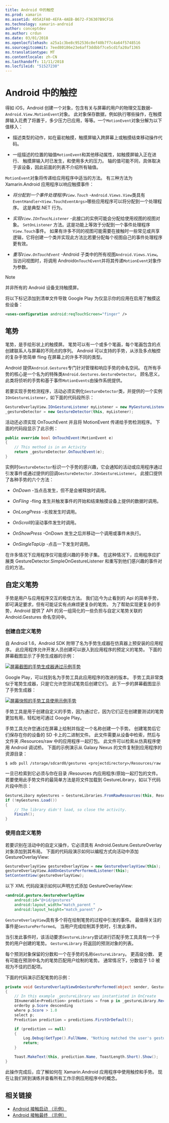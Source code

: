 ```yaml
---
title: Android 中的触控
ms.prod: xamarin
ms.assetid: 405A1FA0-4EFA-4AEB-B672-F36307B9CF16
ms.technology: xamarin-android
author: conceptdev
ms.author: crdun
ms.date: 03/01/2018
ms.openlocfilehash: a25a1c3be8c952536c0ef40b7f7c4a64f5748516
ms.sourcegitcommit: 7eed80186e23e6aff3ddbbf7ce5cd1fa20af1365
ms.translationtype: MT
ms.contentlocale: zh-CN
ms.lasthandoff: 11/11/2018
ms.locfileid: "51527230"
---
```

# <a name="touch-in-android"></a>Android 中的触控

得如 iOS，Android 创建一个对象，包含有关与屏幕的用户的物理交互数据&ndash;`Android.View.MotionEvent`对象。 此对象保存数据，例如执行哪些操作，在触摸屏输入花费了将置于，多少压力已应用，等等。一个`MotionEvent`对象分解为以下值移入：

-  描述类型的动作，如在最初触摸，触摸屏输入跨屏幕上或触摸结束移动操作代码。

-  一组描述的位置的轴值`MotionEvent`和其他移动属性，如触摸屏输入正在进行、 触摸屏输入时已发生，和使用多大的压力。
   轴的值可能不同，具体取决于该设备，因此前面的列表不介绍所有轴值。


`MotionEvent`对象将传递给应用程序中适当的方法。 有三种方法为 Xamarin.Android 应用程序以响应触摸事件：

-  *将分配到一个事件处理程序`View.Touch`*  -`Android.Views.View`类具有`EventHandler<View.TouchEventArgs>`哪些应用程序可以将分配到一个处理程序。 这是典型.NET 行为。

-  *实现`View.IOnTouchListener`*  -此接口的实例可能会分配给使用视图的视图对象。 `SetOnListener` 方法。这是功能上等效于分配到一个事件处理程序`View.Touch`事件。 如果有许多不同的视图可能需要在接触时一些常见或共享逻辑，它将创建一个类并实现此方法比若要分配每个视图自己的事件处理程序更有效。

-  *重写`View.OnTouchEvent`*  -Android 子类中的所有视图`Android.Views.View`。 当访问视图时，将调用 Android`OnTouchEvent`并将其传递`MotionEvent`对象作为参数。


> [!NOTE]
> 并非所有的 Android 设备支持触摸屏。 

将以下标记添加到清单文件导致 Google Play 为仅显示你的应用在启用了触摸这些设备：

```xml
<uses-configuration android:reqTouchScreen="finger" />
```

## <a name="gestures"></a>笔势

笔势，是手绘形状上的触摸屏。 笔势可以有一个或多个笔画，每个笔画包含的点创建联系人与屏幕的不同点的序列。 Android 可以支持的手势，从涉及多点触控的复杂手势简单 fling 在屏幕上的许多不同的类型。

Android 提供`Android.Gestures`专门针对管理和响应手势的命名空间。 在所有手势的核心是一个名为的特殊类`Android.Gestures.GestureDetector`。 顾名思义，此类将侦听的手势和基于事件`MotionEvents`由操作系统提供。

若要实现手势检测程序，活动必须实例化`GestureDetector`类，并提供的一个实例`IOnGestureListener`，如下面的代码段所示：

```csharp
GestureOverlayView.IOnGestureListener myListener = new MyGestureListener();
_gestureDetector = new GestureDetector(this, myListener);
```

活动还必须实现 OnTouchEvent 并且将 MotionEvent 传递给手势检测程序。 下面的代码段显示了此示例：

```csharp
public override bool OnTouchEvent(MotionEvent e)
{
    // This method is in an Activity
    return _gestureDetector.OnTouchEvent(e);
}
```

实例时`GestureDetector`标识一个手势的感兴趣，它会通知的活动或应用程序通过引发事件或通过提供的回调`GestureDetector.IOnGestureListener`。
此接口提供了各种手势的六个方法：

-  *OnDown* -当点击发生，但不是会被释放时调用。

-  *OnFling* -fling 发生并触发事件的开始和结束触摸设备上提供的数据时调用。

-  *OnLongPress* -长按发生时调用。

-  *OnScroll*的滚动事件发生时调用。

-  *OnShowPress* -OnDown 发生之后并移动一个调用或事件未执行。

-  *OnSingleTapUp* -点击一下发生时调用。


在许多情况下应用程序仅可能感兴趣的手势子集。 在这种情况下，应用程序应扩展类 GestureDetector.SimpleOnGestureListener 和重写到他们感兴趣的事件对应的方法。

## <a name="custom-gestures"></a>自定义笔势

手势是用户与应用程序交互的极佳方法。 我们迄今为止看到的 Api 的简单手势，即可满足要求，但有可能证实有点麻烦更复杂的笔势。 为了帮助实现更复杂的手势，Android 提供了 API 的另一组简化的一些负担与自定义笔势关联的 Android.Gestures 命名空间中。

### <a name="creating-custom-gestures"></a>创建自定义笔势

自 Android 1.6，Android SDK 附带了名为手势生成器在仿真器上预安装的应用程序。 此应用程序允许开发人员创建可以嵌入到应用程序的预定义的笔势。 下面的屏幕截图显示了手势生成器的示例：

[![屏幕截图的手势生成器通过示例手势](touch-in-android-images/image11.png)](touch-in-android-images/image11.png#lightbox)

Google Play，可以找到名为手势工具此应用程序的改进的版本。 手势工具非常类似于笔势生成器，只是它允许您测试笔势后创建它们。 此下一步的屏幕截图显示了手势生成器：

[![屏幕快照的手势工具使用示例手势](touch-in-android-images/image12.png)](touch-in-android-images/image12.png#lightbox)

手势工具是用于创建自定义的手势，因为通过它，因为它们正在创建要测试的笔势更加有用，轻松地可通过 Google Play。

手势工具允许您通过在屏幕上绘制并指定一个名称创建一个手势。 创建笔势后它们保存在你的设备的 SD 卡上的二进制文件。 此文件需要从设备中检索，然后与文件夹 /Resources/raw 中的应用程序一起打包。 此文件可以检索从仿真程序使用 Android 调试桥。 下面的示例演示从 Galaxy Nexus 的文件复制到应用程序的资源目录：

```shell
$ adb pull /storage/sdcard0/gestures <projectdirectory>/Resources/raw
```

一旦已检索到它必须与你在目录 /Resources 内应用程序/原始一起打包的文件。 若要使用此手势文件的最简单方法是将文件加载到 GestureLibrary，如以下代码片段中所示：

```csharp
GestureLibary myGestures = GestureLibraries.FromRawResources(this, Resource.Raw.gestures);
if (!myGestures.Load())
{
    // The library didn't load, so close the activity.
    Finish();
}
```

### <a name="using-custom-gestures"></a>使用自定义笔势

若要识别在活动中的自定义操作，它必须具有 Android.Gesture.GestureOverlay 对象添加到其布局。 下面的代码段演示如何以编程方式向活动中添加 GestureOverlayView:

```csharp
GestureOverlayView gestureOverlayView = new GestureOverlayView(this);
gestureOverlayView.AddOnGesturePerformedListener(this);
SetContentView(gestureOverlayView);
```

以下 XML 代码段演示如何以声明方式添加 GestureOverlayView:

```xml
<android.gesture.GestureOverlayView
    android:id="@+id/gestures"
    android:layout_width="match_parent "
    android:layout_height="match_parent" />
```

`GestureOverlayView`具有多个将在绘制笔势的过程中引发的事件。 最值得关注的事件是`GesturePerformed`。 当用户完成绘制其手势时，引发此事件。

当引发此事件时，该活动要求`GestureLibrary`尝试进行匹配手势工具具有一个手势的用户创建的笔势。 `GestureLibrary` 将返回的预测对象的列表。

每个预测对象保留的分数和一个在手势的名称`GestureLibrary`。 更高级分数、 更有可能在预测中名为的笔势匹配用户绘制的笔势。
通常情况下，分数低于 1.0 被视为不佳的匹配项。

下面的代码演示匹配笔势的示例：

```csharp
private void GestureOverlayViewOnGesturePerformed(object sender, GestureOverlayView.GesturePerformedEventArgs gesturePerformedEventArgs)
{
    // In this example _gestureLibrary was instantiated in OnCreate
    IEnumerable<Prediction> predictions = from p in _gestureLibrary.Recognize(gesturePerformedEventArgs.Gesture)
    orderby p.Score descending
    where p.Score > 1.0
    select p;
    Prediction prediction = predictions.FirstOrDefault();

    if (prediction == null)
    {
        Log.Debug(GetType().FullName, "Nothing matched the user's gesture.");
        return;
    }

    Toast.MakeText(this, prediction.Name, ToastLength.Short).Show();
}
```

此操作完成后，应了解如何在 Xamarin.Android 应用程序中使用触控和手势。 现在让我们转到演练并查看所有工作示例应用程序中的概念。



## <a name="related-links"></a>相关链接

- [Android 接触启动 （示例）](https://developer.xamarin.com/samples/monodroid/ApplicationFundamentals/Touch_start)
- [Android 接触最终 （示例）](https://developer.xamarin.com/samples/monodroid/ApplicationFundamentals/Touch_final)
